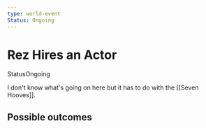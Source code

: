 ```yaml
---
type: world-event
Status: Ongoing
---
```


#  Rez Hires an Actor
<span class="dataview inline-field"><span class="inline-field-key">Status</span><span class="inline-field-value">Ongoing</span></span>

I don't know what's going on here but it has to do with the [[Seven Hooves]].

## Possible outcomes